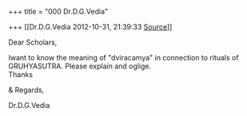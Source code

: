 +++
title = "000 Dr.D.G.Vedia"

+++
[[Dr.D.G.Vedia	2012-10-31, 21:39:33 [Source](https://groups.google.com/g/bvparishat/c/0yW5HVmTlaE)]]



Dear Scholars,

 Iwant to know the meaning of "dviracamya" in connection to rituals of GRUHYASUTRA. Please explain and oglige.  
Thanks

& Regards,  
  
Dr.D.G.Vedia  

